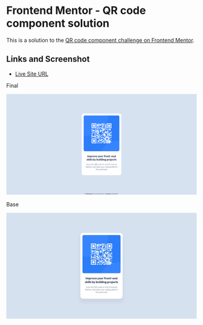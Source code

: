 # Frontend Mentor - QR code component solution

This is a solution to the [QR code component challenge on Frontend Mentor](https://www.frontendmentor.io/challenges/qr-code-component-iux_sIO_H).

## Links and Screenshot

- [Live Site URL](https://qr-code-component-seven.vercel.app/)

Final

![Final Solution](design/final.png)

Base

![Base Design](design/desktop-design.jpg)
